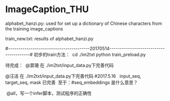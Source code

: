 # ImageCaption_THU

alphabet_hanzi.py: used for set up a dictionary of Chinese characters from the training image_captions

train_new.txt: results of alphabet_hanzi.py

#----------------------------------------20170514---------------------------------------#
初步的train方法：
  cd ./im2txt
  python train_preload.py

待完成：
  @窦珊 在 ./im2txt/input_data.py下完善代码
  
  @汪洁 在 ./im2txt/input_data.py下完善代码
 #2017.5.16   input_seq, target_seq, mask 已完善
  至于：#seq_embeddings 是什么意思？ 
  
  @all，写一个infer脚本，测试程序的正确性

